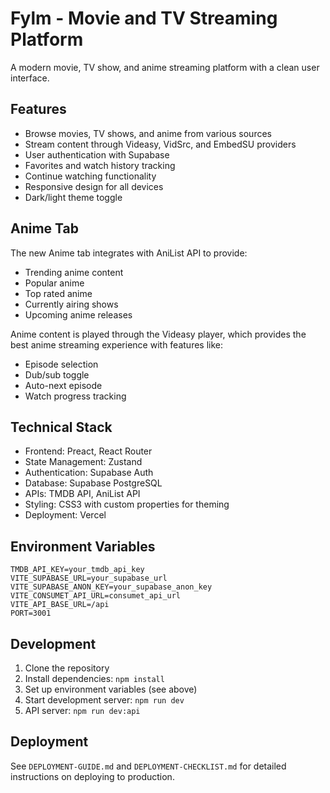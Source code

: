 # Fylm - Movie and TV Streaming Platform

A modern movie, TV show, and anime streaming platform with a clean user interface.

## Features

- Browse movies, TV shows, and anime from various sources
- Stream content through Videasy, VidSrc, and EmbedSU providers
- User authentication with Supabase
- Favorites and watch history tracking
- Continue watching functionality
- Responsive design for all devices
- Dark/light theme toggle

## Anime Tab

The new Anime tab integrates with AniList API to provide:
- Trending anime content
- Popular anime
- Top rated anime
- Currently airing shows
- Upcoming anime releases

Anime content is played through the Videasy player, which provides the best anime streaming experience with features like:
- Episode selection
- Dub/sub toggle
- Auto-next episode
- Watch progress tracking

## Technical Stack

- Frontend: Preact, React Router
- State Management: Zustand
- Authentication: Supabase Auth
- Database: Supabase PostgreSQL
- APIs: TMDB API, AniList API
- Styling: CSS3 with custom properties for theming
- Deployment: Vercel

## Environment Variables

```env
TMDB_API_KEY=your_tmdb_api_key
VITE_SUPABASE_URL=your_supabase_url
VITE_SUPABASE_ANON_KEY=your_supabase_anon_key
VITE_CONSUMET_API_URL=consumet_api_url
VITE_API_BASE_URL=/api
PORT=3001
```

## Development

1. Clone the repository
2. Install dependencies: `npm install`
3. Set up environment variables (see above)
4. Start development server: `npm run dev`
5. API server: `npm run dev:api`

## Deployment

See `DEPLOYMENT-GUIDE.md` and `DEPLOYMENT-CHECKLIST.md` for detailed instructions on deploying to production. 